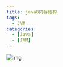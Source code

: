 ```yaml
---
title: java8内存结构
tags: 
  - JVM
categories:
  - [Java]
  - [JVM]
---
```


![img](https://nimg.ws.126.net/?url=http%3A%2F%2Fdingyue.ws.126.net%2F2020%2F0805%2F039f0559j00qekswd0014c000hs00a0c.jpg&thumbnail=650x2147483647&quality=80&type=jpg)
